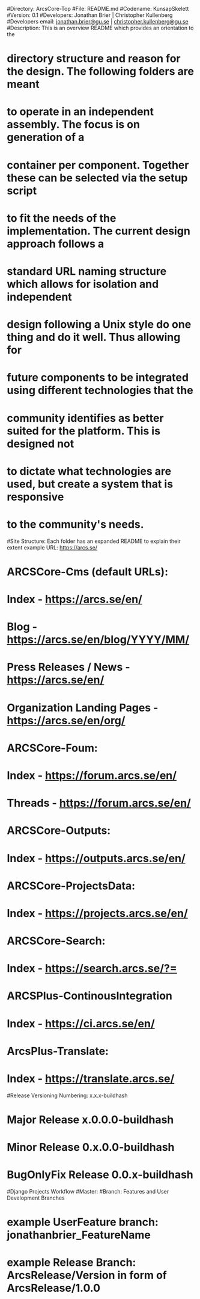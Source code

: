 #Directory: ArcsCore-Top
#File: README.md
#Codename: KunsapSkelett
#Version: 0.1
#Developers: Jonathan Brier | Christopher Kullenberg
#Developers email: jonathan.brier@gu.se | christopher.kullenberg@gu.se
#Description: This is an overview README which provides an orientation to the  
# directory structure and reason for the design. The following folders are meant
# to operate in an independent assembly. The focus is on generation of a
# container per component. Together these can be selected via the setup script
# to fit the needs of the implementation. The current design approach follows a
# standard URL naming structure which allows for isolation and independent
# design following a Unix style do one thing and do it well. Thus allowing for
# future components to be integrated using different technologies that the
# community identifies as better suited for the platform. This is designed not
# to dictate what technologies are used, but create a system that is responsive
# to the community's needs.

#Site Structure: Each folder has an expanded README to explain their extent example URL: https://arcs.se/
# ARCSCore-Cms (default URLs):
#    Index - https://arcs.se/en/
#    Blog  - https://arcs.se/en/blog/YYYY/MM/
#    Press Releases / News - https://arcs.se/en/
#    Organization Landing Pages - https://arcs.se/en/org/
# ARCSCore-Foum:
#    Index - https://forum.arcs.se/en/
#    Threads - https://forum.arcs.se/en/
# ARCSCore-Outputs:
#    Index - https://outputs.arcs.se/en/
# ARCSCore-ProjectsData:
#    Index - https://projects.arcs.se/en/
# ARCSCore-Search:
#    Index - https://search.arcs.se/?=
# ARCSPlus-ContinousIntegration
#    Index - https://ci.arcs.se/en/
# ArcsPlus-Translate:
#    Index - https://translate.arcs.se/

#Release Versioning Numbering: x.x.x-buildhash
# Major Release x.0.0.0-buildhash
# Minor Release 0.x.0.0-buildhash
# BugOnlyFix Release 0.0.x-buildhash

#Django Projects Workflow
#Master:
#Branch: Features and User Development Branches
# example UserFeature branch: jonathanbrier_FeatureName
# example Release Branch: ArcsRelease/Version in form of ArcsRelease/1.0.0
